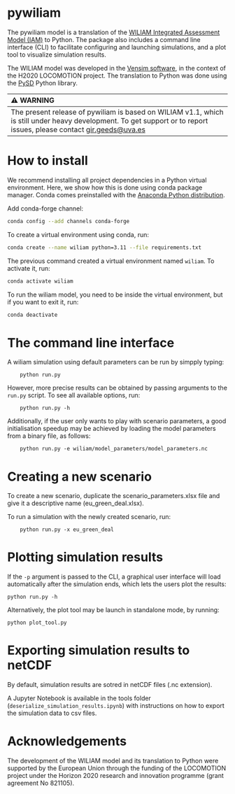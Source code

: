 # pywiliam

The pywiliam model is a translation of the [WILIAM Integrated Assessment Model (IAM)](https://www.locomotion-h2020.eu/locomotion-models/locomotion-iams/) to Python. The package also includes a command line interface (CLI) to facilitate configuring and launching simulations, and a plot tool to visualize simulation results.

The WILIAM model was developed in the [Vensim software](https://vensim.com/), in the context of the H2020 LOCOMOTION project. The translation to Python was done using the [PySD](https://pysd.readthedocs.io/en/master/) Python library.


| :warning: WARNING                                                                 |
|:----------------------------------------------------------------------------------|
| The present release of pywiliam is based on WILIAM v1.1, which is still under heavy development. To get support or to report issues, please contact gir.geeds@uva.es    |

# How to install
We recommend installing all project dependencies in a Python virtual environment. Here, we show how this is done using conda package manager. Conda comes preinstalled with the [Anaconda Python distribution](https://www.anaconda.com/download).

Add conda-forge channel:

```bash
conda config --add channels conda-forge
```

To create a virtual environment using conda, run:

```bash
conda create --name wiliam python=3.11 --file requirements.txt
```

The previous command created a virtual environment named `wiliam`. To activate it, run:

```bash
conda activate wiliam
```

To run the wiliam model, you need to be inside the virtual environment, but if you want to exit it, run:

```bash
conda deactivate
```

# The command line interface

A wiliam simulation using default parameters can be run by simpply typing:

```code
    python run.py
```

However, more precise results can be obtained by passing arguments to the `run.py` script. To see all available options, run:

```code
    python run.py -h
```

Additionally, if the user only wants to play with scenario parameters, a good initialisation speedup may be achieved by loading the model parameters from a binary file, as follows:

```code
    python run.py -e wiliam/model_parameters/model_parameters.nc
```

# Creating a new scenario

To create a new scenario, duplicate the scenario_parameters.xlsx file and give it a descriptive name (eu_green_deal.xlsx).

To run a simulation with the newly created scenario, run:

```code
    python run.py -x eu_green_deal
```

# Plotting simulation results

If the `-p` argument is passed to the CLI, a graphical user interface will load automatically after the simulation ends, which lets the users plot the results:

```code
python run.py -h
```


Alternatively, the plot tool may be launch in standalone mode, by running:

```code
python plot_tool.py
```


# Exporting simulation results to netCDF

By default, simulation results are sotred in netCDF files (.nc extension).

A Jupyter Notebook is available in the tools folder (`deserialize_simulation_results.ipynb`) with instructions on how to export the simulation data to csv files.

# Acknowledgements
The development of the WILIAM model and its translation to Python were supported by the European Union through the funding of the LOCOMOTION project under the Horizon 2020 research
and innovation programme (grant agreement No 821105).